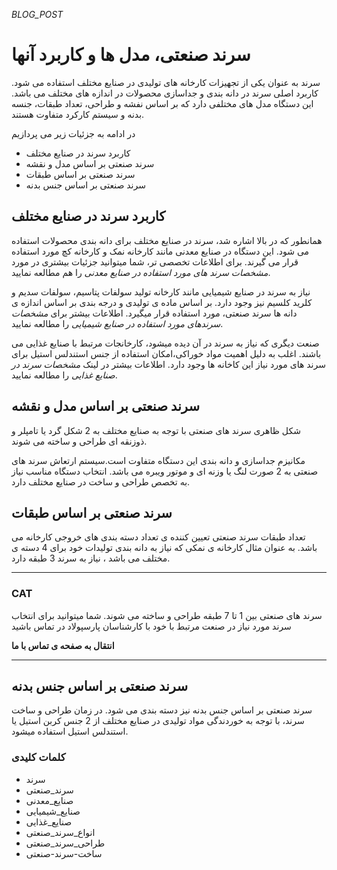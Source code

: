 
_BLOG_POST_

# سرند صنعتی، مدل ها و کاربرد آنها

سرند به عنوان یکی از تجهیزات کارخانه های تولیدی در صنایع مختلف استفاده می شود. کاربرد اصلی سرند در دانه بندی و جداسازی محصولات در اندازه های مختلف می باشد. این دستگاه مدل های مختلفی دارد که بر اساس نفشه و طراحی، تعداد طبقات، جنسه بدنه و سیستم کارکرد متفاوت هستند.

در ادامه به جزئیات زیر می پردازیم

- کاربرد سرند در صنایع مختلف
- سرند صنعتی بر اساس مدل و نقشه
- سرند صنعتی بر اساس طبقات
- سرند صنعتی بر اساس جنس بدنه

## کاربرد سرند در صنایع مختلف

همانطور که در بالا اشاره شد، سرند در صنایع مختلف برای دانه بندی محصولات استفاده می شود. این دستگاه در صنایع معدنی مانند کارخانه نمک و کارخانه کچ مورد استفاده قرار می گیرند. برای اطلاعات تخصصی تر، شما میتوانید جزئیات بیشتری در 
مورد 
_مشخصات سرند های مورد استفاده در صنایع معدنی_
 را هم مطالعه نمایید.


نیاز به سرند در صنایع شیمیایی مانند کارخانه تولید سولفات پتاسیم، سولفات سدیم و کلرید کلسیم نیز وجود دارد. بر اساس ماده ی تولیدی و درجه بندی بر اساس اندازه ی دانه ها سرند صنعتی، مورد استفاده قرار میگیرد. اطلاعات بیشتر برای 
_مشخصات سرندهای مورد استفاده در صنایع شیمیایی_
 را مطالعه نمایید.


صنعت دیگری که نیاز به سرند در آن دیده میشود، کارخانجات مرتبط با صنایع غذایی می باشند. اغلب به دلیل اهمیت مواد خوراکی،امکان استفاده از جنس استندلس استیل برای سرند های مورد نیاز این کاخانه ها وجود دارد. اطلاعات بیشتر در لینک 
_مشخصات سرند در صنایع غذایی_
 را مطالعه نمایید.



## سرند صنعتی بر اساس مدل و نقشه
شکل ظاهری سرند های صنعتی با توجه به صنایع مختلف به 2 شکل گرد یا تامپلر و ذوزنقه ای طراحی و ساخته می شوند.

مکانیزم جداسازی و دانه بندی این دستگاه متفاوت است.سیستم ارتعاش سرند های صنعتی به 2 صورت لنگ یا وزنه ای و موتور ویبره می باشد. انتخاب دستگاه مناسب نیاز به تخصص طراحی و ساخت در صنایع مختلف دارد.

## سرند صنعتی بر اساس طبقات

تعداد طبقات سرند صنعتی تعیین کننده ی  تعداد دسته بندی های خروجی کارخانه می باشد. به عنوان مثال کارخانه ی نمکی که نیاز به دانه بندی تولیدات خود برای 4 دسته  ی مختلف می باشد ، نیاز به سرند 3 طبقه دارد.

---
### CAT
سرند های صنعتی بین 1 تا 7 طبقه طراحی و ساخته می شوند. شما میتوانید برای انتخاب سرند مورد نیاز در صنعت مرتبط با خود با کارشناسان پارسپولاد در تماس باشید

**انتقال به صفحه ی تماس با ما**

---

## سرند صنعتی بر اساس جنس بدنه

سرند صنعتی بر اساس جنس بدنه نیز دسته بندی می شود. در زمان طراحی و ساخت سرند، با توجه به خوردندگی مواد تولیدی در صنایع مختلف از 2 جنس کربن استیل یا استندلس استیل استفاده میشود.

### کلمات کلیدی
- سرند
- سرند_صنعتی
- صنایع_معدنی
- صنایع_شیمیایی
- صنایع_غذایی
- انواع_سرند_صنعتی
- طراحی_سرند_صنعتی
- ساخت-سرند-صنعتی